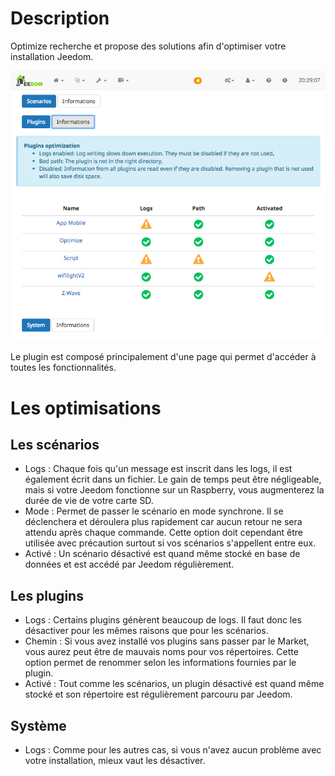 # Description

Optimize recherche et propose des solutions afin d'optimiser votre installation Jeedom.

<img src="../images/Screenshot.png" alt="Screenshot" />

Le plugin est composé principalement d'une page qui permet d'accéder à toutes les fonctionnalités.

# Les optimisations

## Les scénarios

* Logs : Chaque fois qu'un message est inscrit dans les logs, il est également écrit dans un fichier. Le gain de temps peut être négligeable, mais si votre Jeedom fonctionne sur un Raspberry, vous augmenterez la durée de vie de votre carte SD.
* Mode : Permet de passer le scénario en mode synchrone. Il se déclenchera et déroulera plus rapidement car aucun retour ne sera attendu après chaque commande. Cette option doit cependant être utilisée avec précaution surtout si vos scénarios s'appellent entre eux.
* Activé : Un scénario désactivé est quand même stocké en base de données et est accédé par Jeedom régulièrement.

## Les plugins

* Logs : Certains plugins génèrent beaucoup de logs. Il faut donc les désactiver pour les mêmes raisons que pour les scénarios.
* Chemin : Si vous avez installé vos plugins sans passer par le Market, vous aurez peut être de mauvais noms pour vos répertoires. Cette option permet de renommer selon les informations fournies par le plugin.
* Activé : Tout comme les scénarios, un plugin désactivé est quand même stocké et son répertoire est régulièrement parcouru par Jeedom.

## Système

* Logs : Comme pour les autres cas, si vous n'avez aucun problème avec votre installation, mieux vaut les désactiver.